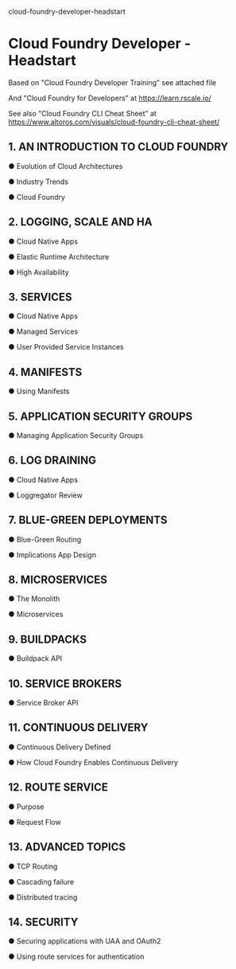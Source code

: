 cloud-foundry-developer-headstart
# Cloud Foundry Developer - Headstart

Based on "Cloud Foundry Developer Training" see attached file

And "Cloud Foundry for Developers" at https://learn.rscale.io/

See also "Cloud Foundry CLI Cheat Sheet" at https://www.altoros.com/visuals/cloud-foundry-cli-cheat-sheet/

## 1. AN INTRODUCTION TO CLOUD FOUNDRY
● Evolution of Cloud Architectures

● Industry Trends

● Cloud Foundry

## 2. LOGGING, SCALE AND HA
● Cloud Native Apps

● Elastic Runtime Architecture

● High Availability

## 3. SERVICES
● Cloud Native Apps

● Managed Services

● User Provided Service Instances

## 4. MANIFESTS
● Using Manifests

## 5. APPLICATION SECURITY GROUPS
● Managing Application Security Groups

## 6. LOG DRAINING
● Cloud Native Apps

● Loggregator Review

## 7. BLUE-GREEN DEPLOYMENTS
● Blue-Green Routing

● Implications App Design

## 8. MICROSERVICES
● The Monolith

● Microservices

## 9. BUILDPACKS
● Buildpack API

## 10. SERVICE BROKERS
● Service Broker API

## 11. CONTINUOUS DELIVERY
● Continuous Delivery Defined

● How Cloud Foundry Enables Continuous Delivery

## 12. ROUTE SERVICE
● Purpose

● Request Flow

## 13. ADVANCED TOPICS
● TCP Routing

● Cascading failure

● Distributed tracing

## 14. SECURITY
● Securing applications with UAA and OAuth2

● Using route services for authentication
